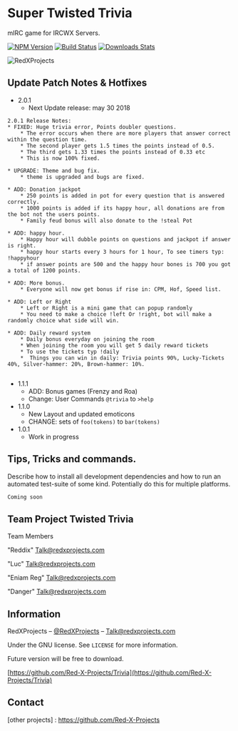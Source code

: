 
# Super Twisted Trivia 
mIRC game for IRCWX Servers.

[![NPM Version][npm-image]][npm-url]
[![Build Status][travis-image]][travis-url]
[![Downloads Stats][npm-downloads]][npm-url]

![RedXProjects](https://scontent-ams3-1.xx.fbcdn.net/v/t1.0-9/22228533_1157881041010833_2284566100979801844_n.png?_nc_cat=0&oh=ce7eb160aa17894e8e5b6f60eaf7ad8d&oe=5B89474D) 

## Update Patch Notes & Hotfixes

* 2.0.1
    * Next Update release: may 30 2018
```
2.0.1 Release Notes:
* FIXED: Huge trivia error, Points doubler questions.
    * The error occurs when there are more players that answer correct within the question time.
    * The second player gets 1.5 times the points instead of 0.5.
    * The third gets 1.33 times the points instead of 0.33 etc
    * This is now 100% fixed.

* UPGRADE: Theme and bug fix.
    * theme is upgraded and bugs are fixed.

* ADD: Donation jackpot
    * 250 points is added in pot for every question that is answered correctly.
    * 1000 points is added if its happy hour, all donations are from the bot not the users points.
    * Family feud bonus will also donate to the !steal Pot

* ADD: happy hour.
    * Happy hour will dubble points on questions and jackpot if answer is right.
    * happy hour starts every 3 hours for 1 hour, To see timers typ: !happyhour
    * if answer points are 500 and the happy hour bones is 700 you got a total of 1200 points.

* ADD: More bonus.
    * Everyone will now get bonus if rise in: CPM, Hof, Speed list.

* ADD: Left or Right
    * Left or Right is a mini game that can popup randomly
    * You need to make a choice !left Or !right, bot will make a randomly choice what side will win.

* ADD: Daily reward system
    * Daily bonus everyday on joining the room
    * When joining the room you will get 5 daily reward tickets
    * To use the tickets typ !daily
    *  Things you can win in daily: Trivia points 90%, Lucky-Tickets 40%, Silver-hammer: 20%, Brown-hammer: 10%.


```
* 1.1.1
    * ADD: Bonus games (Frenzy and Roa)
    * Change: User Commands `@trivia` to `>help` 
* 1.1.0
    * New Layout and updated emoticons
    * CHANGE: sets of `foo(tokens)` to `bar(tokens)`
* 1.0.1
    * Work in progress


## Tips, Tricks and commands.

Describe how to install all development dependencies and how to run an automated test-suite of some kind. Potentially do this for multiple platforms.

```sh
Coming soon
```

## Team Project Twisted Trivia
<a name="team-members"></a>Team Members

"Reddix" Talk@redxprojects.com

"Luc" Talk@redxprojects.com

"Eniam Reg" Talk@redxprojects.com

"Danger" Talk@redxprojects.com


## Information

RedXProjects – [@RedXProjects](https://www.facebook.com/RedXProjects/) – Talk@redxprojects.com

Under the GNU license. See ``LICENSE`` for more information.

Future version will be free to download.

[https://github.com/Red-X-Projects/Trivia](https://github.com/Red-X-Projects/Trivia)

## Contact

[website]: https://redxprojects.com
[facebook]: https://www.facebook.com/RedXProjects/
[email]: Talk@redxprojects.com
[other projects] : https://github.com/Red-X-Projects

<!-- Markdown link & img dfn's -->
[npm-image]: https://img.shields.io/npm/v/datadog-metrics.svg?style=flat-square
[npm-url]: https://npmjs.org/package/datadog-metrics
[npm-downloads]: https://img.shields.io/npm/dm/datadog-metrics.svg?style=flat-square
[travis-image]: https://img.shields.io/travis/dbader/node-datadog-metrics/master.svg?style=flat-square
[travis-url]: https://travis-ci.org/dbader/node-datadog-metrics
[wiki]: https://github.com/yourname/yourproject/wiki

